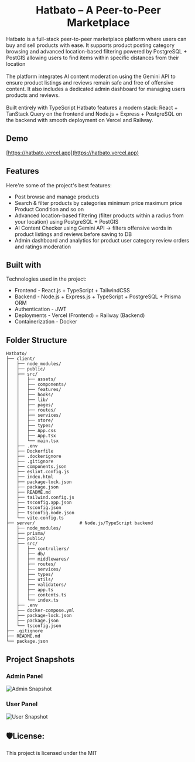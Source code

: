 <h1 align="center" id="title">Hatbato – A Peer-to-Peer Marketplace</h1>

<p id="description">Hatbato is a full-stack peer-to-peer marketplace platform where users can buy and sell products with ease. It supports product posting category browsing and advanced location-based filtering powered by PostgreSQL + PostGIS allowing users to find items within specific distances from their location<br><br>The platform integrates AI content moderation using the Gemini API to ensure product listings and reviews remain safe and free of offensive content. It also includes a dedicated admin dashboard for managing users products and reviews.<br><br>Built entirely with TypeScript Hatbato features a modern stack: React + TanStack Query on the frontend and Node.js + Express + PostgreSQL on the backend with smooth deployment on Vercel and Railway.</p>

<h2> Demo</h2>

[https://hatbato.vercel.app](https://hatbato.vercel.app)

  
  
<h2>Features</h2>

Here're some of the project's best features:

*   Post browse and manage products
*   Search & filter products by categories minimum price maximum price Product Condition and so on
*   Advanced location-based filtering (filter products within a radius from your location) using PostgreSQL + PostGIS
*   AI Content Checker using Gemini API → filters offensive words in product listings and reviews before saving to DB
*   Admin dashboard and analytics for product user category review orders and ratings moderation

  
  
<h2>Built with</h2>

Technologies used in the project:

*   Frontend - React.js + TypeScript + TailwindCSS
*   Backend - Node.js + Express.js + TypeScript + PostgreSQL + Prisma ORM
*   Authentication - JWT
*   Deployments - Vercel (Frontend) + Railway (Backend)
*   Containerization - Docker

  <h2>Folder Structure</h2>

  ```text
Hatbato/
├── client/                
│   ├── node_modules/
│   ├── public/
│   ├── src/
│   │   ├── assets/
│   │   ├── components/
│   │   ├── features/
│   │   ├── hooks/
│   │   ├── lib/
│   │   ├── pages/
│   │   ├── routes/
│   │   ├── services/
│   │   ├── store/
│   │   ├── types/
│   │   ├── App.css
│   │   ├── App.tsx
│   │   └── main.tsx
│   ├── .env
│   ├── Dockerfile
│   ├── .dockerignore
│   ├── .gitignore
│   ├── components.json
│   ├── eslint.config.js
│   ├── index.html
│   ├── package-lock.json
│   ├── package.json
│   ├── README.md
│   ├── tailwind.config.js
│   ├── tsconfig.app.json
│   ├── tsconfig.json
│   ├── tsconfig.node.json
│   └── vite.config.ts
├── server/                 # Node.js/TypeScript backend
│   ├── node_modules/
│   ├── prisma/
│   ├── public/
│   ├── src/
│   │   ├── controllers/
│   │   ├── db/
│   │   ├── middlewares/
│   │   ├── routes/
│   │   ├── services/
│   │   ├── types/
│   │   ├── utils/
│   │   ├── validators/
│   │   ├── app.ts
│   │   ├── contents.ts
│   │   └── index.ts
│   ├── .env
│   ├── docker-compose.yml
│   ├── package-lock.json
│   ├── package.json
│   └── tsconfig.json
├── .gitignore            
├── README.md              
└── package.json          
```

<h2>Project Snapshots</h2>

### Admin Panel
![Admin Snapshot](./client/public/admin/)

### User Panel
![User Snapshot](./client/public/user/)


<h2>🛡License:</h2>

This project is licensed under the MIT
